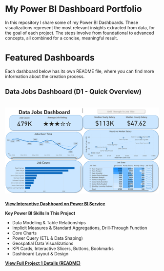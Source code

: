 # My Power BI Dashboard Portfolio

In this repository I share some of my Power BI Dashboards. These visualizations represent the most relevant insights extracted from data, for the goal of each project. The steps involve from foundational to advanced concepts, all combined for a concise, meaningful result.

# Featured Dashboards

Each dashboard below has its own README file, where you can find more information about the creation process.

## Data Jobs Dashboard (D1 - Quick Overview)

# ![Data Jobs DB GIF](images\Project1_Page1.png)

[**View Interactive Dashboard on Power BI Service**](https://app.powerbi.com/links/kEtmsO-5_K?ctid=b8e8d71a-947d-41dd-81dd-8401dcc51007&pbi_source=linkShare)

**Key Power BI Skills In This Project**
* Data Modeling & Table Relationships
* Implicit Measures & Standard Aggregations, Drill-Through Function
* Core Charts
* Power Query (ETL & Data Shaping)
* Geospatial Data Visualizations
* KPI Cards, Interactive Slicers, Buttons, Bookmarks
* Dashboard Layout & Design

[**View Full Project 1 Details (README)**](Data_Jobs_D2\README.md)


